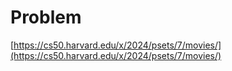 # Problem 
[https://cs50.harvard.edu/x/2024/psets/7/movies/](https://cs50.harvard.edu/x/2024/psets/7/movies/)
